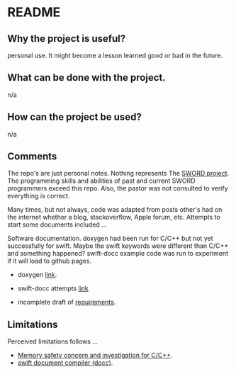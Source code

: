 # README

## Why the project is useful? 

personal use. It might become a lesson learned good or bad in the future. 

## What can be done with the project.

n/a

## How can the project be used?

n/a

## Comments

The repo's are just personal notes. Nothing represents The [SWORD project](https://crosswire.org/svn/sword/trunk). The programming skills and abilities of past and current SWORD programmers exceed this repo. Also, the pastor was not consulted to verify everything is correct.

Many times, but not always, code was adapted from posts other's had on the internet whether a blog, stackoverflow, Apple forum, etc. Attempts to start some documents included ...

Software documentation. doxygen had been run for C/C++ but not yet successfully for swift. Maybe the swift keywords were different than C/C++ and something happened? swift-docc example code was run to experiment if it will load to github pages.
- doxygen [link](https://sword-2.github.io/html/html/index.html).
- swift-docc attempts [link](https://sword-2.github.io/swift/documentation/diatheke)


- incomplete draft of [requirements](https://sword-2.github.io/requirements/1a_des/o_des_rel.html).

## Limitations

Perceived limitations follows ...
- [Memory safety concern and investigation for C/C++](https://sword-2.github.io/added-html/cpp_segv_handler/index.html).
- [swift document compiler (docc)](https://sword-2.github.io/added-html/swift/docc.html).



